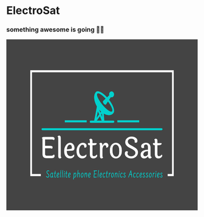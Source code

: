 # ElectroSat

<h3>something awesome is going 🚀🤩</h3> 

<p align="center"> 
  <img src="./readme/color-logo.png" width="600px" height="450px"/>
</p>

